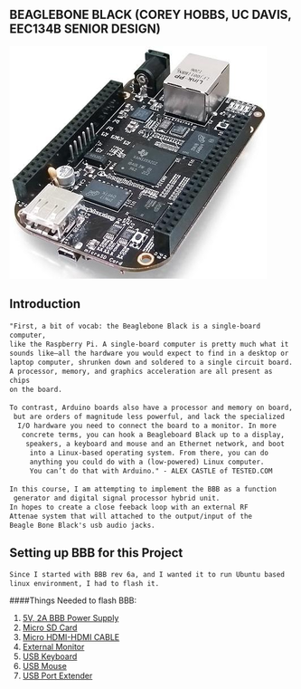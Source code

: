 BEAGLEBONE BLACK (COREY HOBBS, UC DAVIS, EEC134B SENIOR DESIGN)
----------------------------------------------------------------

![Alt Text](https://github.com/chobberoni/beagle134/blob/master/images/bbblack.jpg)


Introduction
------------
	"First, a bit of vocab: the Beaglebone Black is a single-board computer, 
	like the Raspberry Pi. A single-board computer is pretty much what it 
	sounds like—all the hardware you would expect to find in a desktop or 
	laptop computer, shrunken down and soldered to a single circuit board. 
	A processor, memory, and graphics acceleration are all present as chips 
	on the board.

    To contrast, Arduino boards also have a processor and memory on board,
     but are orders of magnitude less powerful, and lack the specialized
      I/O hardware you need to connect the board to a monitor. In more
       concrete terms, you can hook a Beagleboard Black up to a display,
        speakers, a keyboard and mouse and an Ethernet network, and boot
         into a Linux-based operating system. From there, you can do 
         anything you could do with a (low-powered) Linux computer. 
         You can’t do that with Arduino." - ALEX CASTLE of TESTED.COM

    In this course, I am attempting to implement the BBB as a function
     generator and digital signal processor hybrid unit. 
    In hopes to create a close feeback loop with an external RF 
    Attenae system that will attached to the output/input of the
    Beagle Bone Black's usb audio jacks.

Setting up BBB for this Project
--------------------------------

	Since I started with BBB rev 6a, and I wanted it to run Ubuntu based linux environment, I had to flash it.

####Things Needed to flash BBB:

1. [5V, 2A BBB Power Supply](http://www.amazon.com/Power-Adapter-10W-BeagleBone-Black/dp/B00FA7DLE0/ref=sr_1_1?s=electronics&ie=UTF8&qid=1425883117&sr=1-1&keywords=beaglebone+black+power+supply)
2. [Micro SD Card](http://www.amazon.com/Sandisk-MicroSDHC-Memory-Card-Adapter/dp/B000WH6H1M)
3. [Micro HDMI-HDMI CABLE](http://www.amazon.com/HDMI-Male-Cable-1-3V-33AWG/dp/B0040ZTH2I/ref=sr_1_3?s=wireless&rps=1&ie=UTF8&qid=1425882768&sr=1-3&keywords=micro+hdmi+to+hdmi)
4. [External Monitor](github.com/chobberoni/beagle134/blob/master/images/February%2026%2C%202015%20at%201049PM(1).jpg)
5. [USB Keyboard](http://www.amazon.com/V7-Standard-USB-Keyboard-KC0A1-4N6P/dp/B005Y0G9ME)
6. [USB Mouse](http://www.amazon.com/dp/B002ZIN9DU/ref=cm_sw_r_tw_dp_v9t.ub0GPNG43)
7. [USB Port Extender](http://www.amazon.com/AmazonBasics-4-Port-USB-2-0-Ultra-Mini/dp/B003M0NURK/ref=pd_sim_pc_1?ie=UTF8&refRID=0D15C9R5PZ4RYNTD1BYC)